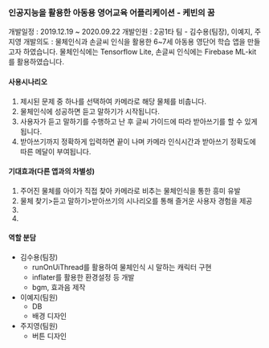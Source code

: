 ### 인공지능을 활용한 아동용 영어교육 어플리케이션 - 케빈의 꿈

   개발일정 : 2019.12.19 ~ 2020.09.22
   개발인원 : 2공1타 팀 - 김수용(팀장), 이예지, 주지영
   개발의도 : 물체인식과 손글씨 인식을 활용한 6~7세 아동용 영단어 학습 앱을 만들고자 하였습니다.
             물체인식에는 Tensorflow Lite, 손글씨 인식에는 Firebase ML-kit를 활용하였습니다.
             
             
#### 사용시나리오
   1. 제시된 문제 중 하나를 선택하여 카메라로 해당 물체를 비춥니다.
   2. 물체인식에 성공하면 듣고 말하기가 시작됩니다.
   3. 사용자가 듣고 말하기를 수행하고 난 후 글씨 가이드에 따라 받아쓰기를 할 수 있게 됩니다.
   4. 받아쓰기까지 정확하게 입력하면 끝이 나며 카메라 인식시간과 받아쓰기 정확도에 따른 메달이 부여됩니다.

#### 기대효과(다른 앱과의 차별성)
   1. 주어진 물체를 아이가 직접 찾아 카메라로 비추는 물체인식을 통한 흥미 유발
   2. 물체 찾기>듣고 말하기>받아쓰기의 시나리오를 통해 즐거운 사용자 경험을 제공
   3. 
   4. 

#### 역할 분담
   - 김수용(팀장)
      + runOnUiThread를 활용하여 물체인식 시 말하는 캐릭터 구현
      + inflater를 활용한 환경설정 등 개발
      + bgm, 효과음 제작
   - 이예지(팀원)
      + DB 
      + 배경 디자인
   - 주지영(팀원)
      + 버튼 디자인
      
